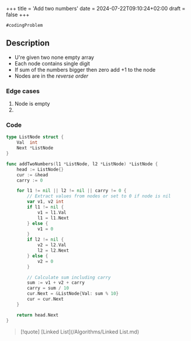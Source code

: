 +++
title = 'Add two numbers'
date = 2024-07-22T09:10:24+02:00
draft = false
+++

    #codingProblem
## Description


- U're given two none empty array 
- Each node contains single digit 
- If sum of the numbers bigger then zero add +1 to the node 
- Nodes are in the *reverse order*
### Edge cases


1. Node is empty 
2. 

### Code 


```go 
type ListNode struct {
	Val  int
	Next *ListNode
}

func addTwoNumbers(l1 *ListNode, l2 *ListNode) *ListNode {
    head := ListNode{}
    cur := &head
    carry := 0

    for l1 != nil || l2 != nil || carry != 0 {
        // Extract values from nodes or set to 0 if node is nil
        var v1, v2 int
        if l1 != nil {
            v1 = l1.Val
            l1 = l1.Next
        } else {
            v1 = 0
        }
        if l2 != nil {
            v2 = l2.Val
            l2 = l2.Next
        } else {
            v2 = 0
        }

        // Calculate sum including carry
        sum := v1 + v2 + carry
        carry = sum / 10
        cur.Next = &ListNode{Val: sum % 10}
        cur = cur.Next
    }

    return head.Next
}


```


>[!quote] [Linked List](/Algorithms/Linked List.md) 
